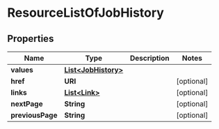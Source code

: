 

# ResourceListOfJobHistory


## Properties

| Name | Type | Description | Notes |
|------------ | ------------- | ------------- | -------------|
|**values** | [**List&lt;JobHistory&gt;**](JobHistory.md) |  |  |
|**href** | **URI** |  |  [optional] |
|**links** | [**List&lt;Link&gt;**](Link.md) |  |  [optional] |
|**nextPage** | **String** |  |  [optional] |
|**previousPage** | **String** |  |  [optional] |



